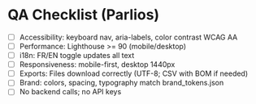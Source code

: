# QA Checklist (Parlios)
- [ ] Accessibility: keyboard nav, aria-labels, color contrast WCAG AA
- [ ] Performance: Lighthouse >= 90 (mobile/desktop)
- [ ] i18n: FR/EN toggle updates all text
- [ ] Responsiveness: mobile-first, desktop 1440px
- [ ] Exports: Files download correctly (UTF-8; CSV with BOM if needed)
- [ ] Brand: colors, spacing, typography match brand_tokens.json
- [ ] No backend calls; no API keys